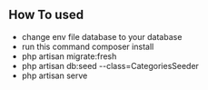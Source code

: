 
## How To used
- change env file database to your database
- run this command composer install
- php artisan migrate:fresh
- php artisan db:seed --class=CategoriesSeeder
- php artisan serve

